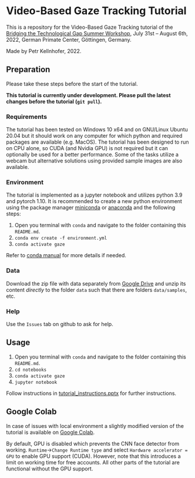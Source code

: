 # Video-Based Gaze Tracking Tutorial

This is a repository for the Video-Based Gaze Tracking tutorial of the [Bridging the Technological Gap Summer Workshop](https://psychandneuro.duke.edu/opportunity/bridging-technological-gap-summer-workshop), July 31st – August 6th, 2022, German Primate Center, Göttingen, Germany.

Made by Petr Kellnhofer, 2022.

## Preparation

Please take these steps before the start of the tutorial.

**This tutorial is currently under development. Please pull the latest changes before the tutorial (`git pull`).**

### Requirements

The tutorial has been tested on Windows 10 x64 and on GNU/Linux Ubuntu 20.04 but it should work on any computer for which python and required packages are available (e.g. MacOS).
The tutorial has been designed to run on CPU alone, so CUDA (and Nvidia GPU) is not required but it can optionally be used for a better performance.
Some of the tasks utilize a webcam but alternative solutions using provided sample images are also available.

### Environment

The tutorial is implemented as a jupyter notebook and utilizes python 3.9 and pytorch 1.10. It is recommended to create a new python environment using the package manager [miniconda](https://docs.conda.io/en/latest/miniconda.html) or [anaconda](https://www.anaconda.com/) and the following steps:

1. Open you terminal with `conda` and navigate to the folder containing this `README.md`.
2. `conda env create -f environment.yml`
3. `conda activate gaze`

Refer to [conda manual](https://docs.conda.io/projects/conda/en/latest/user-guide/tasks/manage-environments.html) for more details if needed.

### Data

Download the zip file with data separately from [Google Drive](https://drive.google.com/file/d/1-1VIHfi4s_bxiRvk9-cKdlnl4DaF_YzM/view?usp=sharing) and unzip its content *directly* to the folder `data` such that there are folders `data/samples`, etc.

### Help

Use the `Issues` tab on github to ask for help.

## Usage

1. Open you terminal with `conda` and navigate to the folder containing this `README.md`.
2. `cd notebooks`
3. `conda activate gaze`
4. `jupyter notebook`

Follow instructions in [tutorial_instructions.pptx](https://github.com/erkil1452/gaze_workshop_public/blob/master/tutorial_instructions.pptx) for further instructions.

## Google Colab

In case of issues with local environment a slightly modified version of the tutorial is available on [Google Colab](https://colab.research.google.com/drive/193dAJx_sDx1f6rO6_JtVmbyJzomxzYQY?usp=sharing). 

By default, GPU is disabled which prevents the CNN face detector from working. `Runtime`->`Change Runtime type` and select `Hardware accelerator = GPU` to enable GPU support (CUDA). However, note that this introduces a limit on working time for free accounts. All other parts of the tutorial are functional without the GPU support.
